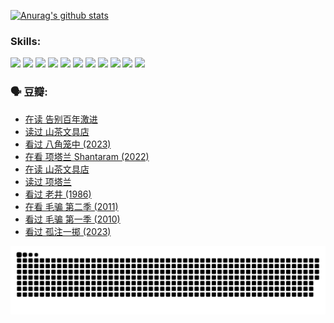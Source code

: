 
[![Anurag's github stats](https://github-readme-stats.vercel.app/api?username=w940853815)](https://github.com/anuraghazra/github-readme-stats)

### Skills:

<code><img height="32" src="https://cdn.jsdelivr.net/npm/simple-icons@v5/icons/python.svg"></code>
<code><img height="32" src="https://cdn.jsdelivr.net/npm/simple-icons@v5/icons/javascript.svg"></code>
<code><img height="32" src="https://cdn.jsdelivr.net/npm/simple-icons@v5/icons/django.svg"></code>
<code><img height="32" src="https://cdn.jsdelivr.net/npm/simple-icons@v5/icons/flask.svg"></code>
<code><img height="32" src="https://cdn.jsdelivr.net/npm/simple-icons@v5/icons/vuetify.svg"></code>
<code><img height="32" src="https://cdn.jsdelivr.net/npm/simple-icons@v5/icons/git.svg"></code>
<code><img height="32" src="https://cdn.jsdelivr.net/npm/simple-icons@v5/icons/docker.svg"></code>
<code><img height="32" src="https://cdn.jsdelivr.net/npm/simple-icons@v5/icons/postgresql.svg"></code>
<code><img height="32" src="https://cdn.jsdelivr.net/npm/simple-icons@v5/icons/elasticsearch.svg"></code>
<code><img height="32" src="https://cdn.jsdelivr.net/npm/simple-icons@v5/icons/macos.svg"></code>
<code><img height="32" src="https://cdn.jsdelivr.net/npm/simple-icons@v5/icons/linux.svg"></code>

### 🗣 豆瓣:

<!-- DOUBAN-ACTIVITIES:START -->
- [在读 告别百年激进](https://www.douban.com/people/136069238/status/4374953075/?_i=95312901)
- [读过 山茶文具店](https://www.douban.com/people/136069238/status/4374952154/?_i=95312901)
- [看过 八角笼中‎ (2023)](https://www.douban.com/people/136069238/status/4367541707/?_i=95312901)
- [在看 项塔兰 Shantaram‎ (2022)](https://www.douban.com/people/136069238/status/4365497032/?_i=95312901)
- [在读 山茶文具店](https://www.douban.com/people/136069238/status/4364620725/?_i=95312901)
- [读过 项塔兰](https://www.douban.com/people/136069238/status/4364620288/?_i=95312901)
- [看过 老井‎ (1986)](https://www.douban.com/people/136069238/status/4362366672/?_i=95312901)
- [在看 毛骗 第二季‎ (2011)](https://www.douban.com/people/136069238/status/4355752869/?_i=95312901)
- [看过 毛骗 第一季‎ (2010)](https://www.douban.com/people/136069238/status/4355752667/?_i=95312901)
- [看过 孤注一掷‎ (2023)](https://www.douban.com/people/136069238/status/4354774568/?_i=95312901)
<!-- DOUBAN-ACTIVITIES:END -->


![Snake animation](https://raw.githubusercontent.com/w940853815/w940853815/output/github-contribution-grid-snake.svg)

<!--
**w940853815/w940853815** is a ✨ _special_ ✨ repository because its `README.md` (this file) appears on your GitHub profile.

Here are some ideas to get you started:

- 🔭 I’m currently working on ...
- 🌱 I’m currently learning ...
- 👯 I’m looking to collaborate on ...
- 🤔 I’m looking for help with ...
- 💬 Ask me about ...
- 📫 How to reach me: ...
- 😄 Pronouns: ...
- ⚡ Fun fact: ...
-->
